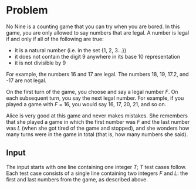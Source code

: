 # Problem

No Nine is a counting game that you can try when you are bored. In this game, you are only allowed to say numbers that are legal. A number is legal if and only if all of the following are true:

- it is a natural number (i.e. in the set {1, 2, 3...})
- it does not contain the digit 9 anywhere in its base 10 representation
- it is not divisible by 9

For example, the numbers 16 and 17 are legal. The numbers 18, 19, 17.2, and -17 are not legal.

On the first turn of the game, you choose and say a legal number $F$. On each subsequent turn, you say the next legal number. For example, if you played a game with $F$ = 16, you would say 16, 17, 20, 21, and so on.

Alice is very good at this game and never makes mistakes. She remembers that she played a game in which the first number was $F$ and the last number was $L$ (when she got tired of the game and stopped), and she wonders how many turns were in the game in total (that is, how many numbers she said).

## Input

The input starts with one line containing one integer $T$; $T$ test cases follow.  
Each test case consists of a single line containing two integers $F$ and $L$: the first and last numbers from the game, as described above.
